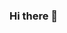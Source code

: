 ### Hi there 👋

<!--
**emmanlgp011/emmanlgp011** is a ✨ _special_ ✨ repository because its `README.md` (this file) appears on your GitHub profile.

# about me
Hi! It'me Emmanuel Peregrino taking BS Statistics from CAS-05-601A
-->
